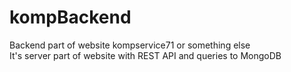 # kompBackend
Backend part of website kompservice71 or something else
<br>It's server part of website with REST API and queries to MongoDB
